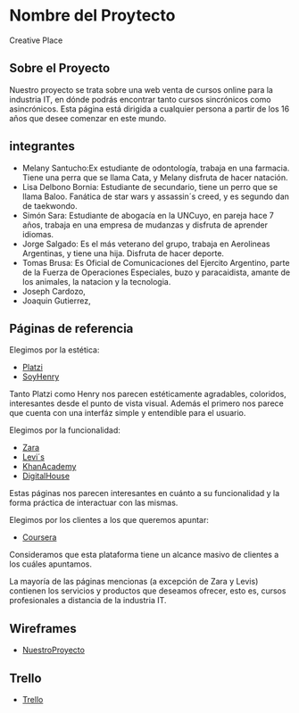 # Nombre del Proytecto
Creative Place

## Sobre el Proyecto
Nuestro proyecto se trata sobre una web venta de cursos online para la industria IT, en dónde podrás encontrar tanto cursos sincrónicos como asincrónicos.
Esta página está dirigida a cualquier persona a partir de los 16 años que desee comenzar en este mundo.

## integrantes 
- Melany Santucho:Ex estudiante de odontología, trabaja en una farmacia. Tiene una perra que se llama Cata, y Melany disfruta de hacer natación.
- Lisa Delbono Bornia: Estudiante de secundario, tiene un perro que se llama Baloo. Fanática de star wars y assassin´s creed, y es segundo dan de taekwondo.
- Simón Sara: Estudiante de abogacía en la UNCuyo, en pareja hace 7 años, trabaja en una empresa de mudanzas y disfruta de aprender idiomas.
- Jorge Salgado: Es el más veterano del grupo, trabaja en Aerolineas Argentinas, y tiene una hija. Disfruta de hacer deporte.
- Tomas Brusa: Es Oficial de Comunicaciones del Ejercito Argentino, parte de la Fuerza de Operaciones Especiales, buzo y paracaidista, amante de los animales, la natacion y la tecnologia.
- Joseph Cardozo,
- Joaquin Gutierrez,

## Páginas de referencia
Elegimos por la estética: 
- [Platzi](https://platzi.com)
- [SoyHenry](https://www.soyhenry.com)

Tanto Platzi como Henry nos parecen estéticamente agradables, coloridos, interesantes desde el punto de vista visual. Además el primero nos parece que cuenta con una interfáz simple y entendible para el usuario.

Elegimos por la funcionalidad:
- [Zara](https://www.zara.com)
- [Levi´s](https://www.levi.com.ar)
- [KhanAcademy](https://es.khanacademy.org)
- [DigitalHouse](https://www.digitalhouse.com/ar/)  

Estas páginas nos parecen interesantes en cuánto a su funcionalidad y la forma práctica de interactuar con las mismas.
    
Elegimos por los clientes a los que queremos apuntar:
- [Coursera](https://es.coursera.org)

Consideramos que esta plataforma tiene un alcance masivo de clientes a los cuáles apuntamos.

La mayoría de las páginas mencionas (a excepción de Zara y Levis) contienen los servicios y productos que deseamos ofrecer, esto es, cursos profesionales a distancia de la industria IT.

## Wireframes
- [NuestroProyecto](https://www.figma.com/file/C38jSeYOrSzDkwEDoHLEiF/Creative-Place?node-id=142%3A24&t=CujxolYZ2Uni9qAQ-1)

## Trello

- [Trello](https://trello.com/invite/b/RQy0qafO/ATTIa1f818886f6041c3ad390d50522957aeA342A17D/grupo-5-creativeplace)